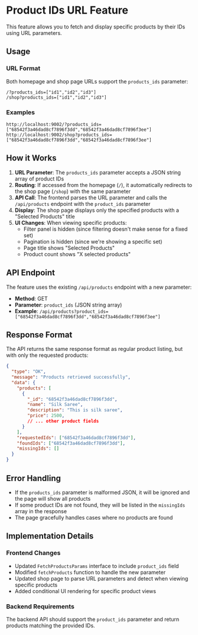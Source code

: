 # Product IDs URL Feature

This feature allows you to fetch and display specific products by their IDs using URL parameters.

## Usage

### URL Format
Both homepage and shop page URLs support the `products_ids` parameter:

```
/?products_ids=["id1","id2","id3"]
/shop?products_ids=["id1","id2","id3"]
```

### Examples
```
http://localhost:9002/?products_ids=["68542f3a46dad8cf7896f3dd","68542f3a46dad8cf7896f3ee"]
http://localhost:9002/shop?products_ids=["68542f3a46dad8cf7896f3dd","68542f3a46dad8cf7896f3ee"]
```

## How it Works

1. **URL Parameter**: The `products_ids` parameter accepts a JSON string array of product IDs
2. **Routing**: If accessed from the homepage (`/`), it automatically redirects to the shop page (`/shop`) with the same parameter
3. **API Call**: The frontend parses the URL parameter and calls the `/api/products` endpoint with the `product_ids` parameter
4. **Display**: The shop page displays only the specified products with a "Selected Products" title
5. **UI Changes**: When viewing specific products:
   - Filter panel is hidden (since filtering doesn't make sense for a fixed set)
   - Pagination is hidden (since we're showing a specific set)
   - Page title shows "Selected Products"
   - Product count shows "X selected products"

## API Endpoint

The feature uses the existing `/api/products` endpoint with a new parameter:

- **Method**: GET
- **Parameter**: `product_ids` (JSON string array)
- **Example**: `/api/products?product_ids=["68542f3a46dad8cf7896f3dd","68542f3a46dad8cf7896f3ee"]`

## Response Format

The API returns the same response format as regular product listing, but with only the requested products:

```json
{
  "type": "OK",
  "message": "Products retrieved successfully",
  "data": {
    "products": [
      {
        "_id": "68542f3a46dad8cf7896f3dd",
        "name": "Silk Saree",
        "description": "This is silk saree",
        "price": 2500,
        // ... other product fields
      }
    ],
    "requestedIds": ["68542f3a46dad8cf7896f3dd"],
    "foundIds": ["68542f3a46dad8cf7896f3dd"],
    "missingIds": []
  }
}
```

## Error Handling

- If the `products_ids` parameter is malformed JSON, it will be ignored and the page will show all products
- If some product IDs are not found, they will be listed in the `missingIds` array in the response
- The page gracefully handles cases where no products are found

## Implementation Details

### Frontend Changes
- Updated `FetchProductsParams` interface to include `product_ids` field
- Modified `fetchProducts` function to handle the new parameter
- Updated shop page to parse URL parameters and detect when viewing specific products
- Added conditional UI rendering for specific product views

### Backend Requirements
The backend API should support the `product_ids` parameter and return products matching the provided IDs. 